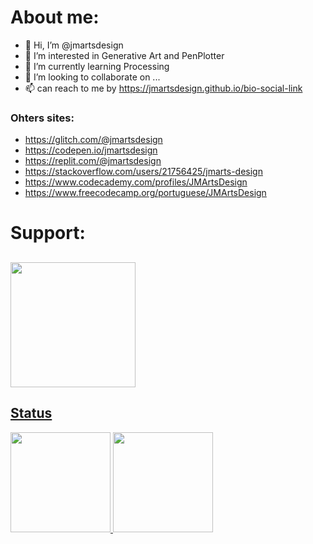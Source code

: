 <!---
jmartsdesign/jmartsdesign is a ✨ special ✨ repository because its `README.md` (this file) appears on your GitHub profile.
You can click the Preview link to take a look at your changes.
--->
# About me:
- 👋 Hi, I’m @jmartsdesign
- 👀 I’m interested in Generative Art and PenPlotter
- 🌱 I’m currently learning Processing
- 💞️ I’m looking to collaborate on ...
- 📫 can reach to me by https://jmartsdesign.github.io/bio-social-link

### Ohters sites:
- https://glitch.com/@jmartsdesign
- https://codepen.io/jmartsdesign
- https://replit.com/@jmartsdesign
- https://stackoverflow.com/users/21756425/jmarts-design
- https://www.codecademy.com/profiles/JMArtsDesign
- https://www.freecodecamp.org/portuguese/JMArtsDesign

# Support:
<a href="https://www.buymeacoffee.com/jmartsdesign"><img src="https://helloimjessa.files.wordpress.com/2021/06/bmc-button.png" width="200"> 
---

<div><h2>Status</h2></div>
<div allign="center">
    <a href="https://github.com/jmartsdesign">
  <img height="160em" width="" src="https://github-readme-stats.vercel.app/api?username=jmartsdesign&show_icons=true&theme=dracula&include_all_commits=true&count_private=true"/> 
      <img height="160em" src="https://github-readme-stats.vercel.app/api/top-langs/?username=jmartsdesign&layout=compact&langs_count=7&theme=dracula"/>   
</div>  
